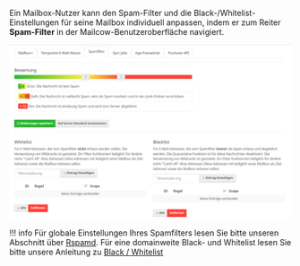 Ein Mailbox-Nutzer kann den Spam-Filter und die Black-/Whitelist-Einstellungen für seine Mailbox individuell anpassen, indem er zum Reiter **Spam-Filter** in der Mailcow-Benutzeroberfläche navigiert.

![Wo man die Spam-, Black- und Whitelist-Einstellungen des Benutzers anpasst](mailcow-spamfilter.de.png)

!!! info
    Für globale Einstellungen Ihres Spamfilters lesen Sie bitte unseren Abschnitt über [Rspamd](../Rspamd/u_e-rspamd.de.md).
    Für eine domainweite Black- und Whitelist lesen Sie bitte unsere Anleitung zu [Black / Whitelist](u_e-mailcow_ui-bl_wl.de.md)